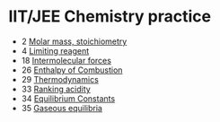 # IIT/JEE Chemistry practice

- 2 [Molar mass, stoichiometry](molar-mass-stoichiometry)
- 4 [Limiting reagent](limiting-reagent)
- 18 [Intermolecular forces](intermolecular-forces)
- 26 [Enthalpy of Combustion](enthalpy-of-combustion)
- 29 [Thermodynamics](thermodynamics)
- 33 [Ranking acidity](ranking-acidity)
- 34 [Equilibrium Constants]()
- 35 [Gaseous equilibria](gaseous-equilibria)